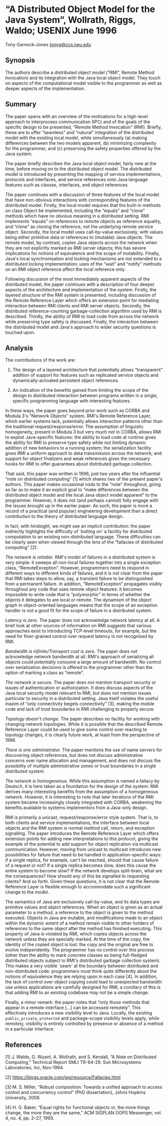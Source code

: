 <meta charset=utf8>

# “A Distributed Object Model for the Java System”, Wollrath, Riggs, Waldo; USENIX June 1996

Tony Garnock-Jones <tonyg@ccs.neu.edu>

## Synopsis

The authors describe a distributed object model (“RMI”, Remote
Method Invocation) and its integration with the Java local object
model. They touch on aspects of the computational model visible
to the programmer as well as deeper aspects of the
implementation.

## Summary

The paper opens with an overview of the motivations for a high-level
approach to interprocess communication (IPC) and of the goals of the
specific design to be presented, “Remote Method Invocation” (RMI).
Briefly, these are to offer “seamless” and “natural” integration of
the distributed model with the existing local model, while
simultaneously (a) making differences between the two models apparent,
(b) minimizing complexity for the programmer, and (c) preserving the
safety properties offered by the Java system.

The paper briefly describes the Java local object model, fairly
new at the time, before moving on to the distributed object
model. The distributed model is introduced by presenting the
mapping of service implementations, protocols and interfaces, and
service references onto Java language features such as classes,
interfaces, and object references.

The paper continues with a discussion of three features of the local
model that have non-obvious interactions with corresponding features
of the distributed model. Firstly, the local model requires that the
built-in methods on class Object be implemented, including the
“equals” and “clone” methods which have no obvious meaning in a
distributed setting. RMI implements “equals” on references to remote
objects as reference equality, and “clone” as cloning the reference,
not the underlying remote service object. Secondly, the local model
uses call-by-value exclusively, with values being either primitive
data or references to (mutable) Java objects. The remote model, by
contrast, copies Java objects across the network when they are not
explicitly marked as RMI server objects; this has severe implications
for notions of equivalence and the scope of mutability. Finally,
Java's local synchronisation and locking mechanisms are not extended
to a distributed locking implementation; uses of the “wait” and
“notify” methods on an RMI object reference affect the local reference
only.

Following discussion of the most immediately apparent aspects of
the distributed model, the paper continues with a description of
four deeper aspects of the architecture and implementation of the
system. Firstly, the layered structure of the RMI system is
presented, including discussion of the Remote Reference Layer
which offers an extension point for mediating interaction between
RMI clients and RMI server objects. Secondly, the distributed
reference-counting garbage-collection algorithm used by RMI is
described. Thirdly, the ability of RMI to load code from across
the network while preserving type safety is discussed. Finally,
the interaction between the distributed model and Java's approach
to wider security questions is touched upon.

## Analysis

The contributions of the work are:

  1. The design of a layered architecture that potentially allows
     “transparent” addition of support for features such as replicated
     service objects and dynamically-activated persistent object
     references.

  2. An indication of the benefits gained from limiting the scope
     of the design to distributed interaction between programs
     written in a single, specific programming language with
     interesting features.

In these ways, the paper goes beyond prior work such as CORBA and
Modula 3's “Network Objects” system. RMI's Remote Reference
Layer, which earlier systems lack, potentially allows interaction
patterns other than the traditional request/response/error. The
assumption of linguistic homogeneity, present in Modula 3 but
very much not in CORBA, allows RMI to exploit Java-specific
features: the ability to load code at runtime gives the ability
for RMI to preserve type safety while not limiting dynamic
addition of new behaviors to a running system; the serialization
facility gives RMI a uniform approach to data transmission across
the network; and support for object finalizers and weak
references gives the necessary hooks for RMI to offer guarantees
about distributed garbage collection.

That said, this paper was written in 1996, just two years after the
influential “note on distributed computing” [1] which shares two of
the present paper's authors. This paper makes occasional nods to the
“note” throughout, going so far as to make it an explicit goal to
“make differences between the distributed object model and the local
Java object model apparent” to the programmer. However, it does not
(and perhaps cannot) fully engage with the issues brought up in the
earlier paper. As such, the paper is more a record of a practical (and
popular) engineering development than a direct contribution to the
theory of distributed language design.

In fact, with hindsight, we might see an implicit contribution: the
paper indirectly highlights the difficulty of `bolting on' a facility
for distributed computation to an existing non-distributed language.
These difficulties can be clearly seen when viewed through the lens of
the “fallacies of distributed computing” [2]:

  *The network is reliable.* RMI's model of failures in a distributed
  system is very simple: it sweeps all non-local failures together
  into a single exception class, “RemoteException”. However,
  programmers need to respond in different ways to different kinds of
  failures, and it is not clear from the paper that RMI takes steps to
  allow, say, a transient failure to be distinguished from a permanent
  failure. In addition, “RemoteException” propagates visibly
  throughout any code that uses remote object features: it becomes
  impossible to write code that is “polymorphic” in terms of whether
  the objects it delegates to are local or remote. The dynamism of the
  object graph in object-oriented languages means that the scope of an
  exception handler is not a good fit for the scope of failure in a
  distributed system.

  *Latency is zero.* The paper does not acknowledge network latency
  at all. A brief look at other sources of information on RMI
  suggests that various approaches exist to introducting
  TCP-level timeouts, for example, but the need for finer-grained
  control over request latency is not recognised by RMI.

  *Bandwidth is infinite/Transport cost is zero.* The paper does
  not acknowledge network bandwidth at all. RMI's approach of
  serializing all objects could potentially consume a large
  amount of bandwidth. No control over serialization decisions is
  offered to the programmer other than the option of marking a
  class as “remote”.

  *The network is secure.* The paper does not mention transport
  security or issues of authentication or authorization. It does
  discuss aspects of the Java local security model relevant to RMI,
  but does not mention issues particular to security in a distributed
  setting. Java itself violates the useful maxim of “only connectivity
  begets connectivity” [3], making the mobile code and lack of trust
  boundaries in RMI challenging to properly secure.

  *Topology doesn't change.* The paper describes no facility for
  working with changing network topologies. While it is possible
  that the described Remote Reference Layer could be used to give
  some control over reacting to topology changes, it is clearly
  future work, at least from the perspective of 1996.

  *There is one administrator.* The paper mentions the use of name
  servers for discovering object references, but does not discuss
  administrative concerns over name allocation and management,
  and does not discuss the possibility of multiple administrative
  zones or trust boundaries in a single distributed system.

  *The network is homogeneous.* While this assumption is named a
  fallacy by Deutsch, it is here taken as a foundation for the
  design of the system: RMI derives many interesting benefits
  from the assumption of a homogeneous network. However, it is
  interesting to note that later iterations of the RMI system
  became increasingly closely integrated with CORBA, weakening
  the benefits available to systems implementors from a Java-only
  design.

RMI is primarily a unicast, request/response/error style system.
That is, to both clients and service implementations, the
interface between local objects and the RMI system is normal
method call, return, and exception signalling. The paper
introduces the Remote Reference Layer which offers extension
points for adding new interpretations to this protocol, giving
the example of the potential to add support for object
replication via multicast communication. However, moving from
unicast to multicast introduces new possibilities for failure
that need to be handled in application-specific ways: if a single
replica, for example, can't be reached, should that cause failure
of a request or not? If a single replica becomes slow, does this
cause the entire system to become slow? If the network develops
split-brain, what are the consequences? How should any of this be
signalled to requesting clients? And so forth. Given these
questions, it is not clear that the Remote Reference Layer is
flexible enough to accommodate such a significant change to the
model.

The semantics of Java are exclusively call-by-value, and its data
types are primitive values and object references. When an object is
given as an actual parameter to a method, a reference to the object is
given to the method executed. Objects in Java are mutable, and
modifications made to an object within the dynamic extent of a method
remain visible to other holders of references to the same object after
the method has finished executing. This property of Java is violated
by RMI, which copies objects across the network unless they are
specially marked. At the time of the copy, the identity of the copied
object is lost: the copy and the original are free to evolve
independently. The programmer has no control over this process (other
than the ability to mark concrete classes as being full-fledged
distributed objects subject to RMI's distributed garbage collection
system). This makes a very visible `seam' at the boundary between
distributed and non-distributed code: programmers must think quite
differently about the notions of equivalence they are relying upon in
each case [4]. In addition, the lack of control over object copying
could lead to unexpected bandwidth use unless applications are
carefully designed for RMI; a corollary of this is that adding RMI to
an existing codebase may not be a simple change.

Finally, a minor remark: the paper notes that “only those methods that
appear in a remote interface [...] can be accessed remotely”. This
effectively introduces a new visibility level to Java. Locally, the
existing `public`, `private`, `protected` and package-scope visibility
levels apply, while remotely, visibility is entirely controlled by
presence or absence of a method in a particular interface.

## References

[1] J. Waldo, G. Wyant, A. Wollrath, and S. Kendall, “A Note on
Distributed Computing,” Technical Report SMLI TR-94-29. Sun
Microsystems Laboratories, Inc, Nov-1994.

[2] <https://blogs.oracle.com/jag/resource/Fallacies.html>

[3] M. S. Miller, “Robust composition: Towards a unified approach
to access control and concurrency control” (PhD dissertation),
Johns Hopkins University, 2006.

[4] H. G. Baker, “Equal rights for functional objects or, the
more things change, the more they are the same,” ACM SIGPLAN OOPS
Messenger, vol. 4, no. 4, pp. 2–27, 1993.
